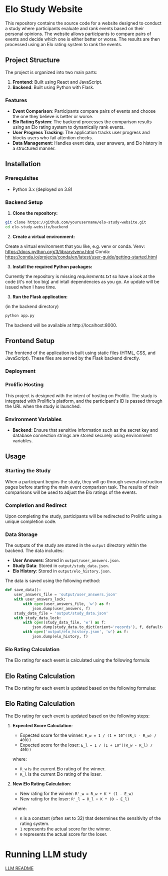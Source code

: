 # Elo Study Website

This repository contains the source code for a website designed to conduct a study where participants evaluate and rank events based on their personal opinions. The website allows participants to compare pairs of events and decide which one is either better or worse. The results are then processed using an Elo rating system to rank the events.

## Project Structure

The project is organized into two main parts:

1. **Frontend**: Built using React and JavaScript.
2. **Backend**: Built using Python with Flask.

### Features

- **Event Comparison**: Participants compare pairs of events and choose the one they believe is better or worse.
- **Elo Rating System**: The backend processes the comparison results using an Elo rating system to dynamically rank events.
- **User Progress Tracking**: The application tracks user progress and blocks users who fail attention checks.
- **Data Management**: Handles event data, user answers, and Elo history in a structured manner.

## Installation

### Prerequisites

- Python 3.x (deployed on 3.8)

### Backend Setup

1. **Clone the repository:**
```bash
git clone https://github.com/yourusername/elo-study-website.git
cd elo-study-website/backend
```

2. **Create a virtual environment:**

Create a virtual environment that you like, e.g. venv or conda.
Venv: https://docs.python.org/3/library/venv.html
Conda: https://conda.io/projects/conda/en/latest/user-guide/getting-started.html

3. **Install the required Python packages:**

Currently the repository is missing *requirements.txt* so have a look at the code (it's not too big) and intall dependencies as you go. An update will be issued when I have time.

3. **Run the Flask application:**

(in the backend directory)

```bash
python app.py
```

The backend will be available at http://localhost:8000.

## Frontend Setup

The frontend of the application is built using static files (HTML, CSS, and JavaScript). These files are served by the Flask backend directly.

### Deployment

### Prolific Hosting

This project is designed with the intent of hosting on Prolific. The study is integrated with Prolific's platform, and the participant's ID is passed through the URL when the study is launched.

### Environment Variables

- **Backend**: Ensure that sensitive information such as the secret key and database connection strings are stored securely using environment variables.

## Usage

### Starting the Study

When a participant begins the study, they will go through several instruction pages before starting the main event comparison task. The results of their comparisons will be used to adjust the Elo ratings of the events.

### Completion and Redirect

Upon completing the study, participants will be redirected to Prolific using a unique completion code.

### Data Storage

The outputs of the study are stored in the `output` directory within the backend. The data includes:

- **User Answers**: Stored in `output/user_answers.json`.
- **Study Data**: Stored in `output/study_data.json`.
- **Elo History**: Stored in `output/elo_history.json`.

The data is saved using the following method:
```python
def save_data():
    user_answers_file = 'output/user_answers.json'
    with user_answers_lock:
        with open(user_answers_file, 'w') as f:
            json.dump(user_answers, f)
    study_data_file = 'output/study_data.json'
    with study_data_lock:
        with open(study_data_file, 'w') as f:
            json.dump(study_data.to_dict(orient='records'), f, default=custom_encoder)
        with open('output/elo_history.json', 'w') as f:
            json.dump(elo_history, f)
```

### Elo Rating Calculation
The Elo rating for each event is calculated using the following formula:

## Elo Rating Calculation

The Elo rating for each event is updated based on the following formulas:

## Elo Rating Calculation

The Elo rating for each event is updated based on the following steps:

1. **Expected Score Calculation**:

   - Expected score for the winner: `E_w = 1 / (1 + 10^((R_l - R_w) / 400))`
   - Expected score for the loser: `E_l = 1 / (1 + 10^((R_w - R_l) / 400))`

   where:
   - `R_w` is the current Elo rating of the winner.
   - `R_l` is the current Elo rating of the loser.

2. **New Elo Rating Calculation**:

   - New rating for the winner: `R'_w = R_w + K * (1 - E_w)`
   - New rating for the loser: `R'_l = R_l + K * (0 - E_l)`

   where:
   - `K` is a constant (often set to 32) that determines the sensitivity of the rating system.
   - `1` represents the actual score for the winner.
   - `0` represents the actual score for the loser.

# Running LLM study

[LLM README](./LLM/README.md)